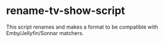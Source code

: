 # rename-tv-show-script

This script renames and makes a format to be compatible with Emby/Jellyfin/Sonnar matchers.
